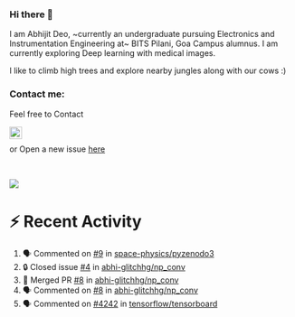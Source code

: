 ### Hi there 👋

I am Abhijit Deo, ~currently an undergraduate pursuing Electronics and Instrumentation Engineering at~ BITS Pilani, Goa Campus alumnus. I am currently exploring Deep learning with medical images.  


I like to climb high trees and explore nearby jungles along with our cows :)
### Contact me:

Feel free to Contact


[<img align="left" alt="Abhijit Deo | Gmail" width="22px" src="https://cdn.jsdelivr.net/npm/simple-icons@v3/icons/gmail.svg" />][gmail]
<br />


 or Open a new issue [here](https://github.com/abhi-glitchhg/abhi-glitchhg/issues)

[gmail]: mailto:f20190041@goa.bits-pilani.ac.in

<br>



![](https://komarev.com/ghpvc/?username=abhi-glitchhg&color=green)


# :zap: Recent Activity

<!--START_SECTION:activity-->
1. 🗣 Commented on [#9](https://github.com/space-physics/pyzenodo3/pull/9#issuecomment-1722236075) in [space-physics/pyzenodo3](https://github.com/space-physics/pyzenodo3)
2. 🔒 Closed issue [#4](https://github.com/abhi-glitchhg/np_conv/issues/4) in [abhi-glitchhg/np_conv](https://github.com/abhi-glitchhg/np_conv)
3. 🎉 Merged PR [#8](https://github.com/abhi-glitchhg/np_conv/pull/8) in [abhi-glitchhg/np_conv](https://github.com/abhi-glitchhg/np_conv)
4. 🗣 Commented on [#8](https://github.com/abhi-glitchhg/np_conv/pull/8#issuecomment-1722157778) in [abhi-glitchhg/np_conv](https://github.com/abhi-glitchhg/np_conv)
5. 🗣 Commented on [#4242](https://github.com/tensorflow/tensorboard/issues/4242#issuecomment-1714945656) in [tensorflow/tensorboard](https://github.com/tensorflow/tensorboard)
<!--END_SECTION:activity-->

